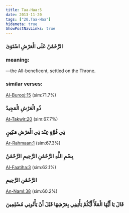 ```yaml
---
title: Taa-Haa:5
date: 2013-11-20
tags: ["20.Taa-Haa"]
hidemeta: true 
ShowPostNavLinks: true 
---
```

### الرَّحْمَٰنُ عَلَى الْعَرْشِ اسْتَوَىٰ
### meaning: 
—the All-beneficent, settled on the Throne.
### similar verses: 

[Al-Burooj:15](/85/15) (sim:71.7%)

### ذُو الْعَرْشِ الْمَجِيدُ

[At-Takwir:20](/81/20) (sim:67.7%)

### ذِي قُوَّةٍ عِنْدَ ذِي الْعَرْشِ مَكِينٍ

[Ar-Rahmaan:1](/55/1) (sim:67.3%)

### بِسْمِ اللَّهِ الرَّحْمَٰنِ الرَّحِيمِ الرَّحْمَٰنُ

[Al-Faatiha:3](/1/3) (sim:62.1%)

### الرَّحْمَٰنِ الرَّحِيمِ

[An-Naml:38](/27/38) (sim:60.2%)

### قَالَ يَا أَيُّهَا الْمَلَأُ أَيُّكُمْ يَأْتِينِي بِعَرْشِهَا قَبْلَ أَنْ يَأْتُونِي مُسْلِمِينَ
